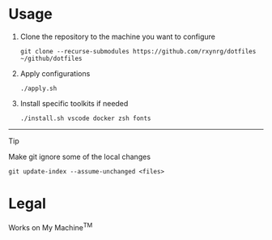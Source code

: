 # Usage

1. Clone the repository to the machine you want to configure

    `git clone --recurse-submodules https://github.com/rxynrg/dotfiles ~/github/dotfiles`

2. Apply configurations

    `./apply.sh`

3. Install specific toolkits if needed

    `./install.sh vscode docker zsh fonts`

---

> [!TIP]
> Make git ignore some of the local changes
> 
> `git update-index --assume-unchanged <files>`

# Legal
Works on My Machine<sup>TM</sup>
